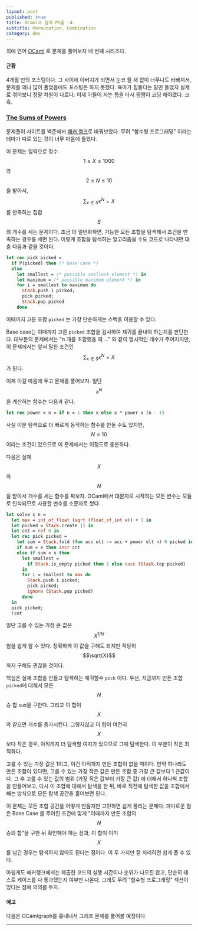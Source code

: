 ```yaml
---
layout: post
published: true
title: OCaml과 함께 PS를 -4-
subtitle: Permutation, Combination
category: dev
---
```


 최애 언어 [OCaml](https://ocaml.org/) 로 문제를 풀어보자 네 번째
 시리즈다.


#### 근황
 4개월 만의 포스팅이다. 그 사이에 아버지가 되면서 눈코 뜰 새 없이
 너무나도 바빠져서, 문제를 꽤나 많이 풀었음에도 포스팅은 하지
 못했다. 육아가 힘들다는 말만 들었지 실제로 겪어보니 정말 차원이
 다르다. 이제 아들이 자는 틈을 타서 짬짬이 코딩 해야겠다. 크흑.

### [The Sums of Powers](https://www.hackerrank.com/challenges/functional-programming-the-sums-of-powers/problem)
 문제풀이 사이트를 백준에서 [해커 랭크](https://www.hackerrank.com)로
 바꿔보았다. 무려 "함수형 프로그래밍" 이라는 테마가 따로 있는 것이
 너무 마음에 들었다.

 이 문제는 입력으로 정수 $$1 \leq X \leq 1000$$와 $$2 \leq N \leq
 10$$을 받아서, $$\displaystyle \sum_{x \in S} {x ^ N} = X$$ 를
 만족하는 집합 $$S$$의 개수를 세는 문제이다. 조금 더 일반화하면,
 가능한 모든 조합을 탐색해서 조건을 만족하는 경우를 세면 된다. 이렇게
 조합을 탐색하는 알고리즘을 수도 코드로 나타내면 대충 다음과 같을
 것이다.

``` ocaml
let rec pick picked =
  if P(picked) then (* base case *)
  else
    let smallest = (* possible smallest element *) in
    let maximum = (* possible maximum element *) in
    for i = smallest to maximum do
      Stack.push i picked;
      pick picked;
      Stack.pop picked
    done
```
 이때까지 고른 조합 `picked` 는 가장 단순하게는 스택을 이용할 수 있다.

 Base case는 이때까지 고른 `picked` 조합을 검사하여 재귀를 끝내야
 하는지를 판단한다. 대부분의 문제에서는 "n 개를 조합했을 때 ..." 와
 같이 명시적인 개수가 주어지지만, 이 문제에서는 앞서 말한 조건인
 $$\displaystyle \sum_{x \in S} {x ^ N} = X$$ 가 된다.

 이제 이걸 마음에 두고 문제를 풀어보자. 일단 $$x^N$$을 계산하는 함수는
 다음과 같다.

```ocaml
let rec power x n = if n = 1 then x else x * power x (n - 1)
```

 사실 이분 탐색으로 더 빠르게 동작하는 함수를 만들 수도 있지만, $$N
 \leq 10$$ 이라는 조건이 있으므로 이 문제에서는 이정도로 충분하다.

 다음은 실제 $$X$$와 $$N$$을 받아서 개수를 세는 함수를
 짜보자. OCaml에서 대문자로 시작하는 모든 변수는 모듈로 인식되므로
 사용할 변수를 소문자로 썼다.

```ocaml
let solve x n =
  let max = int_of_float (sqrt (float_of_int x)) + 1 in
  let picked = Stack.create () in
  let cnt = ref 0 in
  let rec pick picked =
    let sum = Stack.fold (fun acc elt -> acc + power elt n) 0 picked in
    if sum = x then incr cnt
    else if sum < x then
      let smallest =
        if Stack.is_empty picked then 1 else succ (Stack.top picked)
      in
      for i = smallest to max do
        Stack.push i picked;
        pick picked;
        ignore (Stack.pop picked)
      done
  in
  pick picked;
  !cnt
```

  일단 고를 수 있는 가장 큰 값은 $$X^{1/N}$$임을 쉽게 알 수
  있다. 정확하게 이 값을 구해도 되지만 적당히 $$\sqrt{X}$$까지 구해도
  괜찮을 것이다.

  핵심은 실제 조합을 만들고 탐색하는 재귀함수 `pick` 이다. 우선,
  지금까지 만든 조합 `picked`에 대해서 모든 $$N$$승 합 `sum`을
  구한다. 그리고 이 합이 $$X$$와 같으면 개수를 증가시킨다. 그렇지않고
  이 합이 여전히 $$X$$보다 작은 경우, 아직까지 더 탐색할 여지가
  있으므로 그때 탐색한다. 이 부분이 작은 최적화다.

  고를 수 있는 가장 값은 1이고, 이건 아직까지 만든 조합이 없을
  때이다. 만약 하나라도 만든 조합이 있다면, 고를 수 있는 가장 작은
  값은 만든 조합 중 가장 큰 값보다 1 큰값이다. 그 후 고를 수 있는 값의
  범위 (가장 작은 값부터 가장 큰 값) 에 대해서 하나씩 조합을
  만들어보고, 다시 이 조합에 대해서 탐색을 한 뒤, 바로 직전에 탐색한
  값을 조합에서 빼는 방식으로 모든 탐색 공간을 훑어보면 된다.

  이 문제는 모든 조합 공간을 어떻게 만들지만 고민하면 쉽게 풀리는
  문제다. 까다로운 점은 Base Case 를 주어진 조건에 맞게 "이때까지 만든
  조합의 $$N$$ 승의 합"을 구한 뒤 확인해야 하는 점과, 이 합이 이미
  $$X$$를 넘긴 경우는 탐색하지 않아도 된다는 점이다. 이 두 가지만 잘
  처리하면 쉽게 풀 수 있다.

  아쉽게도 해커랭크에서는 제출한 코드의 실행 시간이나 순위가 나오진
  않고, 단순히 테스트 케이스를 다 통과했는지 여부만 나온다. 그래도
  무려 "함수형 프로그래밍" 섹션이 있다는 점에 의의를 두자.

#### 예고
  다음은 OCamlgraph를 흉내내서 그래프 문제를 풀어볼 예정이다.

---
